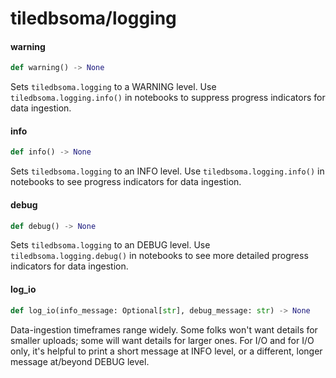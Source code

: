 <a id="tiledbsoma/logging"></a>

# tiledbsoma/logging

<a id="tiledbsoma/logging.warning"></a>

#### warning

```python
def warning() -> None
```

Sets `tiledbsoma.logging` to a WARNING level. Use `tiledbsoma.logging.info()` in notebooks to suppress
progress indicators for data ingestion.

<a id="tiledbsoma/logging.info"></a>

#### info

```python
def info() -> None
```

Sets `tiledbsoma.logging` to an INFO level. Use `tiledbsoma.logging.info()` in notebooks to see
progress indicators for data ingestion.

<a id="tiledbsoma/logging.debug"></a>

#### debug

```python
def debug() -> None
```

Sets `tiledbsoma.logging` to an DEBUG level. Use `tiledbsoma.logging.debug()` in notebooks to see more
detailed progress indicators for data ingestion.

<a id="tiledbsoma/logging.log_io"></a>

#### log\_io

```python
def log_io(info_message: Optional[str], debug_message: str) -> None
```

Data-ingestion timeframes range widely.  Some folks won't want details for smaller uploads; some
will want details for larger ones.  For I/O and for I/O only, it's helpful to print a short
message at INFO level, or a different, longer message at/beyond DEBUG level.

